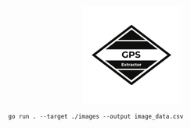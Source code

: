 <p align="center"><img src="logo.png" width="200" height="200" alt="gps extractor logo" title="gps extractor" /></p>

```
go run . --target ./images --output image_data.csv
```